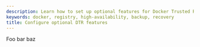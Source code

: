 ```yaml
---
description: Learn how to set up optional features for Docker Trusted Registry.
keywords: docker, registry, high-availability, backup, recovery
title: Configure optional DTR features
---
```



Foo bar baz
